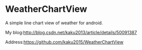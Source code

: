 # WeatherChartView
A simple line chart view of weather for android.

My blog:http://blog.csdn.net/kaku2013/article/details/50091387

Address:https://github.com/kaku2015/WeatherChartView

